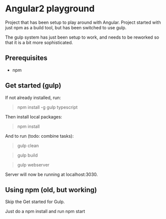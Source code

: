# Angular2 playground #

Project that has been setup to play around with Angular. Project started with just npm as a build tool, but has been switched to use gulp. 

The gulp system has just been setup to work, and needs to be reworked so that it is a bit more sophisticated.

## Prerequisites ##

- npm

## Get started (gulp) ##

If not already installed, run:

> npm install -g gulp typescript

Then install local packages:

> npm install

And to run (todo: combine tasks):

> gulp clean

> gulp build

> gulp webserver

Server will now be running at localhost:3030.

## Using npm (old, but working) ##

Skip the Get started for Gulp. 

Just do a npm install and run npm start